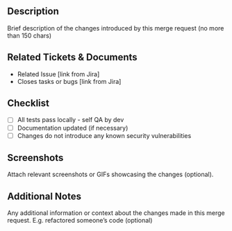 ## Description
Brief description of the changes introduced by this merge request (no more than 150 chars)

## Related Tickets & Documents
- Related Issue [link from Jira]
- Closes tasks or bugs [link from Jira]

## Checklist
- [ ] All tests pass locally - self QA by dev
- [ ] Documentation updated (if necessary)
- [ ] Changes do not introduce any known security vulnerabilities

## Screenshots
Attach relevant screenshots or GIFs showcasing the changes (optional).

## Additional Notes
Any additional information or context about the changes made in this merge request. E.g. refactored someone’s code  (optional)
